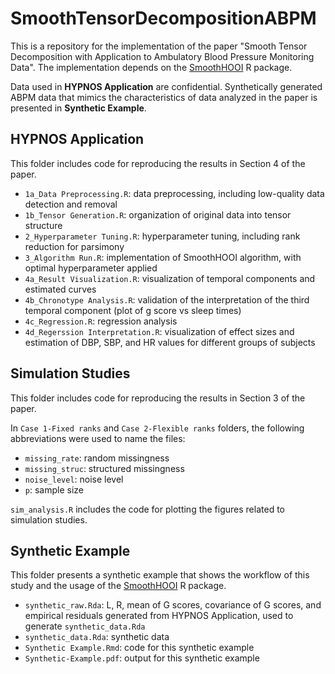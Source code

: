 # SmoothTensorDecompositionABPM

This is a repository for the implementation of the paper "Smooth Tensor Decomposition with Application to Ambulatory Blood Pressure Monitoring Data". The implementation depends on the [SmoothHOOI](https://github.com/IrinaStatsLab/SmoothHOOI) R package.

Data used in **HYPNOS Application** are confidential. Synthetically generated ABPM data that mimics the characteristics of data analyzed in the paper is presented in **Synthetic Example**.

## HYPNOS Application

This folder includes code for reproducing the results in Section 4 of the paper.

- `1a_Data Preprocessing.R`: data preprocessing, including low-quality data detection and removal
- `1b_Tensor Generation.R`: organization of original data into tensor structure
- `2_Hyperparameter Tuning.R`: hyperparameter tuning, including rank reduction for parsimony
- `3_Algorithm Run.R`: implementation of SmoothHOOI algorithm, with optimal hyperparameter applied
- `4a_Result Visualization.R`: visualization of temporal components and estimated curves
- `4b_Chronotype Analysis.R`: validation of the interpretation of the third temporal component (plot of g score vs sleep times)
- `4c_Regression.R`: regression analysis
- `4d_Regerssion Interpretation.R`: visualization of effect sizes and estimation of DBP, SBP, and HR values for different groups of subjects

## Simulation Studies

This folder includes code for reproducing the results in Section 3 of the paper. 

In `Case 1-Fixed ranks` and `Case 2-Flexible ranks` folders, the following abbreviations were used to name the files:
- `missing_rate`: random missingness
- `missing_struc`: structured missingness
- `noise_level`: noise level
- `p`: sample size

`sim_analysis.R` includes the code for plotting the figures related to simulation studies.

## Synthetic Example

This folder presents a synthetic example that shows the workflow of this study and the usage of the [SmoothHOOI](https://github.com/IrinaStatsLab/SmoothHOOI) R package.

- `synthetic_raw.Rda`: L, R, mean of G scores, covariance of G scores, and empirical residuals generated from HYPNOS Application, used to generate `synthetic_data.Rda`
- `synthetic_data.Rda`: synthetic data
- `Synthetic Example.Rmd`: code for this synthetic example
- `Synthetic-Example.pdf`: output for this synthetic example


